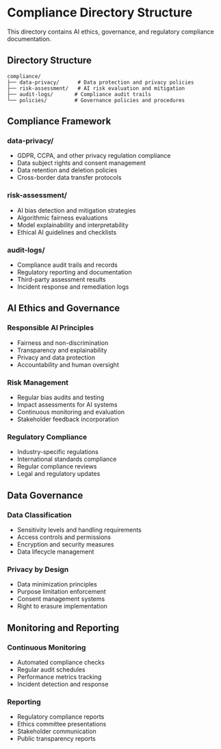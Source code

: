 # Compliance Directory Structure

This directory contains AI ethics, governance, and regulatory compliance documentation.

## Directory Structure

```
compliance/
├── data-privacy/      # Data protection and privacy policies
├── risk-assessment/   # AI risk evaluation and mitigation
├── audit-logs/       # Compliance audit trails
└── policies/         # Governance policies and procedures
```

## Compliance Framework

### data-privacy/
- GDPR, CCPA, and other privacy regulation compliance
- Data subject rights and consent management
- Data retention and deletion policies
- Cross-border data transfer protocols

### risk-assessment/
- AI bias detection and mitigation strategies
- Algorithmic fairness evaluations
- Model explainability and interpretability
- Ethical AI guidelines and checklists

### audit-logs/
- Compliance audit trails and records
- Regulatory reporting and documentation
- Third-party assessment results
- Incident response and remediation logs

## AI Ethics and Governance

### Responsible AI Principles
- Fairness and non-discrimination
- Transparency and explainability
- Privacy and data protection
- Accountability and human oversight

### Risk Management
- Regular bias audits and testing
- Impact assessments for AI systems
- Continuous monitoring and evaluation
- Stakeholder feedback incorporation

### Regulatory Compliance
- Industry-specific regulations
- International standards compliance
- Regular compliance reviews
- Legal and regulatory updates

## Data Governance

### Data Classification
- Sensitivity levels and handling requirements
- Access controls and permissions
- Encryption and security measures
- Data lifecycle management

### Privacy by Design
- Data minimization principles
- Purpose limitation enforcement
- Consent management systems
- Right to erasure implementation

## Monitoring and Reporting

### Continuous Monitoring
- Automated compliance checks
- Regular audit schedules
- Performance metrics tracking
- Incident detection and response

### Reporting
- Regulatory compliance reports
- Ethics committee presentations
- Stakeholder communication
- Public transparency reports